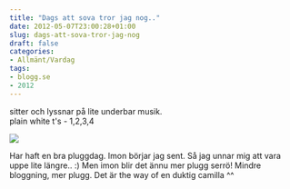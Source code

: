 ```yaml
---
title: "Dags att sova tror jag nog.."
date: 2012-05-07T23:00:28+01:00
slug: dags-att-sova-tror-jag-nog
draft: false
categories:
- Allmänt/Vardag
tags:
- blogg.se
- 2012
---
```

sitter och lyssnar på lite underbar musik.  
plain white t's - 1,2,3,4  
  
![](/assets/images/blogg.se/wp_002819_201699112.jpg)  
  
Har haft en bra pluggdag. Imon börjar jag sent. Så jag unnar mig att vara uppe lite längre.. :) Men imon blir det ännu mer plugg serrö! Mindre bloggning, mer plugg. Det är the way of en duktig camilla ^^